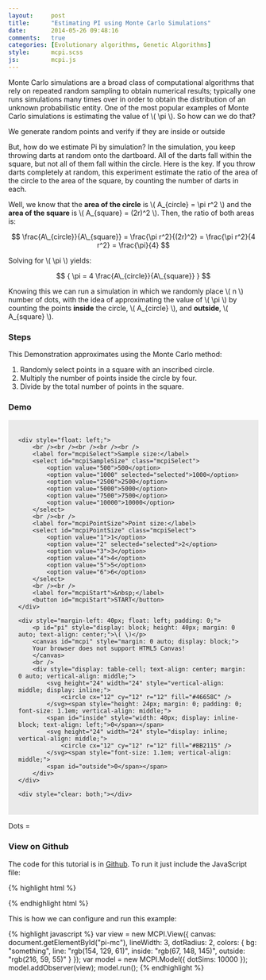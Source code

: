 ```yaml
---
layout:     post
title:      "Estimating PI using Monte Carlo Simulations"
date:       2014-05-26 09:48:16
comments:   true
categories: [Evolutionary algorithms, Genetic Algorithms]
style:      mcpi.scss
js:         mcpi.js
---
```

<script type="text/x-mathjax-config">
MathJax.Hub.Config({
    showProcessingMessages: false
});
</script>
<script src="http://cdn.mathjax.org/mathjax/latest/MathJax.js?config=TeX-AMS-MML_HTMLorMML">
</script>

Monte Carlo simulations are a broad class of computational algorithms that rely
on repeated random sampling to obtain numerical results; typically one runs
simulations many times over in order to obtain the distribution of an unknown
probabilistic entity. One of the most popular examples of Monte Carlo
simulations is estimating the value of \\( \pi \\). So how can we do that?

We generate random points and verify if they are inside or outside

But, how do we estimate Pi by simulation? In the simulation, you keep throwing
darts at random onto the dartboard. All of the darts fall within the square,
but not all of them fall within the circle. Here is the key. If you throw darts
completely at random, this experiment estimate the ratio of the area of the
circle to the area of the square, by counting the number of darts in each.

Well, we know that the **area of the circle** is \\( A\_{circle} = \pi r^2 \\)
and the **area of the square** is \\( A\_{square} = (2r)^2 \\). Then, the ratio
of both areas is:

$$
\frac{A\_{circle}}{A\_{square}} = \frac{\pi r^2}{(2r)^2}
                                = \frac{\pi r^2}{4 r^2}
                                = \frac{\pi}{4}
$$

Solving for \\( \pi \\) yields:

$$
{ \pi = 4 \frac{A\_{circle}}{A\_{square}} }
$$

Knowing this we can run a simulation in which we randomly place \\( n \\)
number of dots, with the idea of approximating the value of \\( \pi \\) by
counting the points **inside** the circle, \\( A\_{circle} \\), and
**outside**, \\( A\_{square} \\).

### Steps

This Demonstration approximates using the Monte Carlo method:

1. Randomly select points in a square with an inscribed circle.
2. Multiply the number of points inside the circle by four.
3. Divide by the total number of points in the square.

### Demo

<div style="margin: 0 auto; background-color: #eaeaea; padding: 20px;">

    <div style="float: left;">
        <br /><br /><br /><br /><br />
        <label for="mcpiSelect">Sample size:</label>
        <select id="mcpiSampleSize" class="mcpiSelect">
            <option value="500">500</option>
            <option value="1000" selected="selected">1000</option>
            <option value="2500">2500</option>
            <option value="5000">5000</option>
            <option value="7500">7500</option>
            <option value="10000">10000</option>
        </select>
        <br /><br />
        <label for="mcpiPointSize">Point size:</label>
        <select id="mcpiPointSize" class="mcpiSelect">
            <option value="1">1</option>
            <option value="2" selected="selected">2</option>
            <option value="3">3</option>
            <option value="4">4</option>
            <option value="5">5</option>
            <option value="6">6</option>
        </select>
        <br /><br />
        <label for="mcpiStart">&nbsp;</label>
        <button id="mcpiStart">START</button>
    </div>

    <div style="margin-left: 40px; float: left; padding: 0;">
        <p id="pi" style="display: block; height: 40px; margin: 0 auto; text-align: center;">\( \)</p>
        <canvas id="mcpi" style="margin: 0 auto; display: block;">
        Your browser does not support HTML5 Canvas!
        </canvas>
        <br />
        <div style="display: table-cell; text-align: center; margin: 0 auto; vertical-align: middle;">
            <svg height="24" width="24" style="vertical-align: middle; display: inline;">
                <circle cx="12" cy="12" r="12" fill="#46658C" />
            </svg><span style="height: 24px; margin: 0; padding: 0; font-size: 1.1em; vertical-align: middle;">
            <span id="inside" style="width: 40px; display: inline-block; text-align: left;">0</span></span>
            <svg height="24" width="24" style="display: inline; vertical-align: middle;">
                <circle cx="12" cy="12" r="12" fill="#BB2115" />
            </svg><span style="font-size: 1.1em; vertical-align: middle;">
            <span id="outside">0</span></span>
        </div>
    </div>

    <div style="clear: both;"></div>

</div>

<div style="clear: both;"></div>

Dots = <span id="all"></span><br />

### View on Github

The code for this tutorial is in
[Github](http://www.github.com/davidrobles/mcpi.js). To run it just include the
JavaScript file:

{% highlight html %}
<script src="mcpi.js"></script>
{% endhighlight html %}

This is how we can configure and run this example:

{% highlight javascript %}
var view = new MCPI.View({
    canvas: document.getElementById("pi-mc"),
    lineWidth: 3,
    dotRadius: 2,
    colors: {
        bg: "something",
        line: "rgb(154, 129, 61)",
        inside: "rgb(67, 148, 145)",
        outside: "rgb(216, 59, 55)"
    }
});
var model = new MCPI.Model({
    dotSims: 10000
});
model.addObserver(view);
model.run();
{% endhighlight %}

<script src="/js/mc-pi.js"></script>


<!--
We created a program to estimate the value of PI using JavaScript. Why JavaScript? Simply because is
the best programming language for demos! If you look for a tutorial or demo about any algorithm or
technique you will find code in different programming languages that DO NOT run in a web browser,
videos, or even worse, Java applets! With JavaScript we can create a program with beautiful
interfaces that will load as you open a web page. No waiting for a video to load, or Java applets to
load!.
-->


